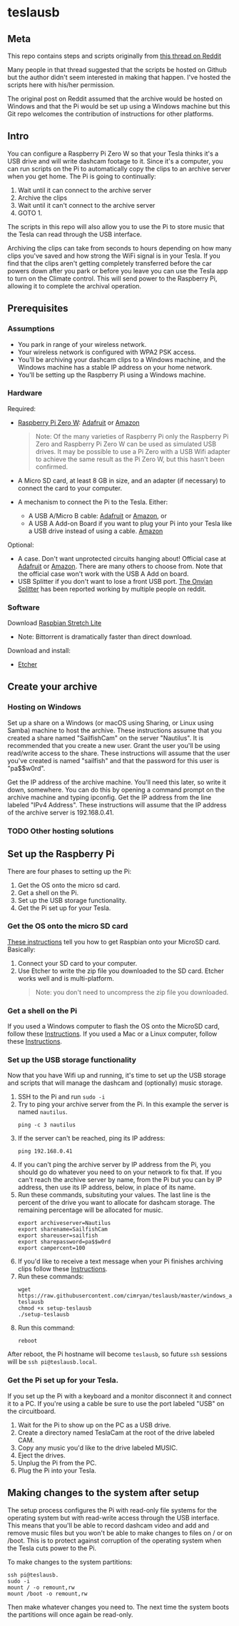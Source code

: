 # teslausb

## Meta
This repo contains steps and scripts originally from [this thread on Reddit]( https://www.reddit.com/r/teslamotors/comments/9m9gyk/build_a_smart_usb_drive_for_your_tesla_dash_cam/)

Many people in that thread suggested that the scripts be hosted on Github but the author didn't seem interested in making that happen. I've hosted the scripts here with his/her permission.

The original post on Reddit assumed that the archive would be hosted on Windows and that the Pi would be set up using a Windows machine but this Git repo welcomes the contribution of instructions for other platforms.

## Intro

You can configure a Raspberry Pi Zero W so that your Tesla thinks it's a USB drive and will write dashcam footage to it. Since it's a computer, you can run scripts on the Pi to automatically copy the clips to an archive server when you get home. The Pi is going to continually:
1. Wait until it can connect to the archive server
1. Archive the clips
1. Wait until it can't connect to the archive server
1. GOTO 1.

The scripts in this repo will also allow you to use the Pi to store music that the Tesla can read through the USB interface.

Archiving the clips can take from seconds to hours depending on how many clips you've saved and how strong the WiFi signal is in your Tesla. If you find that the clips aren't getting completely transferred before the car powers down after you park or before you leave you can use the Tesla app to turn on the Climate control. This will send power to the Raspberry Pi, allowing it to complete the archival operation.

## Prerequisites

### Assumptions
* You park in range of your wireless network.
* Your wireless network is configured with WPA2 PSK access.
* You'll be archiving your dashcam clips to a Windows machine, and the Windows machine has a stable IP address on your home network. 
* You'll be setting up the Raspberry Pi using a Windows machine.

### Hardware

Required:
* [Raspberry Pi Zero W](https://www.raspberrypi.org/products/raspberry-pi-zero-w/):  [Adafruit](https://www.adafruit.com/product/3400) or [Amazon](https://www.amazon.com/Raspberry-Pi-Zero-Wireless-model/dp/B06XFZC3BX/)
  > Note: Of the many varieties of Raspberry Pi only the Raspberry Pi Zero and Raspberry Pi Zero W can be used as simulated USB drives. It may be possible to use a Pi Zero with a USB Wifi adapter to achieve the same result as the Pi Zero W, but this hasn't been confirmed.

* A Micro SD card, at least 8 GB in size, and an adapter (if necessary) to connect the card to your computer.
* A mechanism to connect the Pi to the Tesla. Either:
  * A USB A/Micro B cable: [Adafruit](https://www.adafruit.com/product/898) or [Amazon](https://www.amazon.com/gp/product/B013G4EAEI/), or 
  * A USB A Add-on Board if you want to plug your Pi into your Tesla like a USB drive instead of using a cable. [Amazon](https://www.amazon.com/gp/product/B07BK2BR6C/)

Optional:
* A case. Don't want unprotected circuits hanging about! Official case at [Adafruit](https://www.adafruit.com/product/2885) or [Amazon](https://www.amazon.com/gp/product/B06Y593MHV). There are many others to choose from. Note that the official case won't work with the USB A Add on board.
* USB Splitter if you don't want to lose a front USB port. [The Onvian Splitter](https://www.amazon.com/gp/product/B01KX4TKH6) has been reported working by multiple people on reddit.

### Software
Download [Raspbian Stretch Lite](https://www.raspberrypi.org/downloads/raspbian/)
* Note: Bittorrent is dramatically faster than direct download.

Download and install:
* [Etcher](http://etcher.io)
 
## Create your archive
### Hosting on Windows
Set up a share on a Windows (or macOS using Sharing, or Linux using Samba) machine to host the archive. These instructions assume that you created a share named "SailfishCam" on the server "Nautilus". It is recommended that you create a new user. Grant the user you'll be using read/write access to the share. These instructions will assume that the user you've created is named "sailfish" and that the password for this user is "pa$$w0rd".

Get the IP address of the archive machine. You'll need this later, so write it down, somewhere. You can do this by opening a command prompt on the archive machine and typing ipconfig. Get the IP address from the line labeled "IPv4 Address". These instructions will assume that the IP address of the archive server is 192.168.0.41.

### TODO Other hosting solutions

## Set up the Raspberry Pi
There are four phases to setting up the Pi:
1. Get the OS onto the micro sd card.
1. Get a shell on the Pi.
1. Set up the USB storage functionality.
1. Get the Pi set up for your Tesla.

### Get the OS onto the micro SD card

[These instructions](https://www.raspberrypi.org/documentation/installation/installing-images/README.md) tell you how to get Raspbian onto your MicroSD card. Basically:
1. Connect your SD card to your computer.
2. Use Etcher to write the zip file you downloaded to the SD card. Etcher works well and is multi-platform.
   > Note: you don't need to uncompress the zip file you downloaded.

### Get a shell on the Pi
If you used a Windows computer to flash the OS onto the MicroSD card, follow these [Instructions](GetShellWithoutMonitorOnWindows.md).
If you used a Mac or a Linux computer, follow these [Instructions](GetShellWithoutMonitorOnLinux.md).

### Set up the USB storage functionality

Now that you have Wifi up and running, it's time to set up the USB storage and scripts that will manage the dashcam and (optionally) music storage.

1. SSH to the Pi and run `sudo -i`
1. Try to ping your archive server from the Pi. In this example the server is named `nautilus`.
    ```
    ping -c 3 nautilus
    ```
1. If the server can't be reached, ping its IP address:
    ```
    ping 192.168.0.41
    ```
1. If you can't ping the archive server by IP address from the Pi, you should go do whatever you need to on your network to fix that. If you can't reach the archive server by name, from the Pi but you can by IP address, then use its IP address, below, in place of its name.
1. Run these commands, subsituting your values. The last line is the percent of the drive you want to allocate for dashcam storage. The remaining percentage will be allocated for music.
    ```
    export archiveserver=Nautilus
    export sharename=SailfishCam
    export shareuser=sailfish
    export sharepassword=pa$$w0rd
    export campercent=100
    ```
1. If you'd like to receive a text message when your Pi finishes archiving clips follow these [Instructions](ConfigureNotificationsForArchive.md).
1. Run these commands:
    ```
    wget https://raw.githubusercontent.com/cimryan/teslausb/master/windows_archive/setup-teslausb
    chmod +x setup-teslausb
    ./setup-teslausb
    ```
1. Run this command:
    ```
    reboot
    ```

After reboot, the Pi hostname will become `teslausb`, so future `ssh` sessions will be `ssh pi@teslausb.local`. 

### Get the Pi set up for your Tesla.
If you set up the Pi with a keyboard and a monitor disconnect it and connect it to a PC. If you're using a cable be sure to use the port labeled "USB" on the circuitboard. 
1. Wait for the Pi to show up on the PC as a USB drive.
1. Create a directory named TeslaCam at the root of the drive labeled CAM.
1. Copy any music you'd like to the drive labeled MUSIC.
1. Eject the drives.
1. Unplug the Pi from the PC.
1. Plug the Pi into your Tesla.

## Making changes to the system after setup
The setup process configures the Pi with read-only file systems for the operating system but with read-write access through the USB
 interface. This means that you'll be able to record dashcam video and add and remove music files but you won't be able to make changes 
 to files on / or on /boot. This is to protect against corruption of the operating system when the Tesla cuts power to the Pi.

To make changes to the system partitions:
```
ssh pi@teslausb.
sudo -i
mount / -o remount,rw
mount /boot -o remount,rw
```
Then make whatever changes you need to. The next time the system boots the partitions will once again be read-only.
